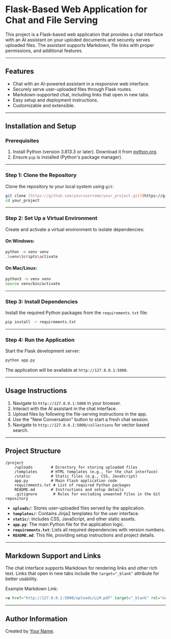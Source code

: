 # Flask-Based Web Application for Chat and File Serving

This project is a Flask-based web application that provides a chat interface with an AI assistant on your uploded documents and securely serves uploaded files. The assistant supports Markdown, file links with proper permissions, and additional features.

---

## Features

- Chat with an AI-powered assistant in a responsive web interface.
- Securely serve user-uploaded files through Flask routes.
- Markdown-supported chat, including links that open in new tabs.
- Easy setup and deployment instructions.
- Customizable and extensible.

---

## Installation and Setup

### Prerequisites

1. Install Python (version 3.813.3 or later). Download it from [python.org](https://www.python.org).
2. Ensure `pip` is installed (Python's package manager).

---

### Step 1: Clone the Repository

Clone the repository to your local system using `git`:
```bash
git clone [https://github.com/yourusername/your_project.git](https://github.com/ikanand/ChatDoc.git)
cd your_project
```

---

### Step 2: Set Up a Virtual Environment

Create and activate a virtual environment to isolate dependencies:

#### On Windows:
```bash
python -m venv venv
.\venv\Scripts\activate
```

#### On Mac/Linux:
```bash
python3 -m venv venv
source venv/bin/activate
```

---

### Step 3: Install Dependencies

Install the required Python packages from the `requirements.txt` file:
```bash
pip install -r requirements.txt
```

---

### Step 4: Run the Application

Start the Flask development server:
```bash
python app.py
```

The application will be available at `http://127.0.0.1:5000`.

---

## Usage Instructions

1. Navigate to `http://127.0.0.1:5000` in your browser.
2. Interact with the AI assistant in the chat interface.
3. Upload files by following the file-serving instructions in the app.
4. Use the "New Conversation" button to start a fresh chat session.
5. Navigate to `http://127.0.0.1:5000/collections` for vector based search.

---

## Project Structure

```plaintext
/project
    /uploads        # Directory for storing uploaded files
    /templates      # HTML templates (e.g., for the chat interface)
    /static         # Static files (e.g., CSS, JavaScript)
    app.py          # Main Flask application code
    requirements.txt # List of required Python packages
    README.md       # Instructions and setup details
    .gitignore       # Rules for excluding unwanted files in the Git repository
```

- **`uploads/`**: Stores user-uploaded files served by the application.
- **`templates/`**: Contains Jinja2 templates for the user interface.
- **`static/`**: Includes CSS, JavaScript, and other static assets.
- **`app.py`**: The main Python file for the application logic.
- **`requirements.txt`**: Lists all required dependencies with version numbers.
- **`README.md`**: This file, providing setup instructions and project details.

---

## Markdown Support and Links

The chat interface supports Markdown for rendering links and other rich text. Links that open in new tabs include the `target="_blank"` attribute for better usability.

Example Markdown Link:
```markdown
<a href="http://127.0.0.1:5000/uploads/LLM.pdf" target="_blank" rel="noopener noreferrer">LLM.pdf</a>
```

---



## Author Information

Created by [Your Name](https://github.com/yourusername).
